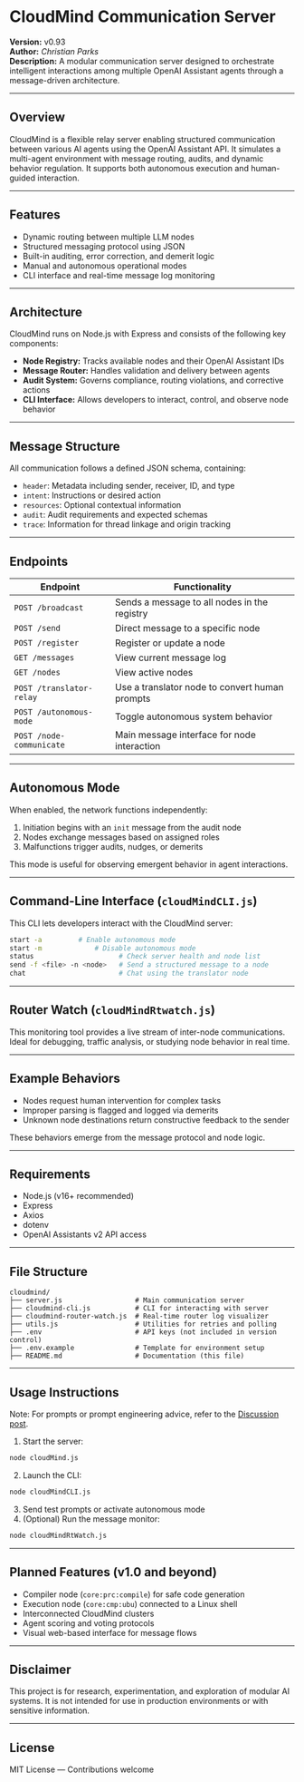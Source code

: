 # CloudMind Communication Server

**Version:** v0.93  
**Author:** *Christian Parks*  
**Description:** A modular communication server designed to orchestrate intelligent interactions among multiple OpenAI Assistant agents through a message-driven architecture.

---

## Overview
CloudMind is a flexible relay server enabling structured communication between various AI agents using the OpenAI Assistant API. It simulates a multi-agent environment with message routing, audits, and dynamic behavior regulation. It supports both autonomous execution and human-guided interaction.

---

## Features
- Dynamic routing between multiple LLM nodes
- Structured messaging protocol using JSON
- Built-in auditing, error correction, and demerit logic
- Manual and autonomous operational modes
- CLI interface and real-time message log monitoring

---

## Architecture
CloudMind runs on Node.js with Express and consists of the following key components:

- **Node Registry:** Tracks available nodes and their OpenAI Assistant IDs
- **Message Router:** Handles validation and delivery between agents
- **Audit System:** Governs compliance, routing violations, and corrective actions
- **CLI Interface:** Allows developers to interact, control, and observe node behavior

---

## Message Structure
All communication follows a defined JSON schema, containing:
- `header`: Metadata including sender, receiver, ID, and type
- `intent`: Instructions or desired action
- `resources`: Optional contextual information
- `audit`: Audit requirements and expected schemas
- `trace`: Information for thread linkage and origin tracking

---

## Endpoints
| Endpoint                  | Functionality                                  |
|--------------------------|-----------------------------------------------|
| `POST /broadcast`        | Sends a message to all nodes in the registry  |
| `POST /send`             | Direct message to a specific node             |
| `POST /register`         | Register or update a node                     |
| `GET /messages`          | View current message log                      |
| `GET /nodes`             | View active nodes                             |
| `POST /translator-relay` | Use a translator node to convert human prompts|
| `POST /autonomous-mode`  | Toggle autonomous system behavior             |
| `POST /node-communicate` | Main message interface for node interaction   |

---

## Autonomous Mode
When enabled, the network functions independently:
1. Initiation begins with an `init` message from the audit node
2. Nodes exchange messages based on assigned roles
3. Malfunctions trigger audits, nudges, or demerits

This mode is useful for observing emergent behavior in agent interactions.

---

## Command-Line Interface (`cloudMindCLI.js`)
This CLI lets developers interact with the CloudMind server:
```bash
start -a         # Enable autonomous mode
start -m             # Disable autonomous mode
status                     # Check server health and node list
send -f <file> -n <node>   # Send a structured message to a node
chat                       # Chat using the translator node
```

---

## Router Watch (`cloudMindRtwatch.js`)
This monitoring tool provides a live stream of inter-node communications. 
Ideal for debugging, traffic analysis, or studying node behavior in real time.

---

## Example Behaviors
- Nodes request human intervention for complex tasks
- Improper parsing is flagged and logged via demerits
- Unknown node destinations return constructive feedback to the sender

These behaviors emerge from the message protocol and node logic.

---

## Requirements
- Node.js (v16+ recommended)
- Express
- Axios
- dotenv
- OpenAI Assistants v2 API access

---

## File Structure
```
cloudmind/
├── server.js                  # Main communication server
├── cloudmind-cli.js           # CLI for interacting with server
├── cloudmind-router-watch.js  # Real-time router log visualizer
├── utils.js                   # Utilities for retries and polling
├── .env                       # API keys (not included in version control)
├── .env.example               # Template for environment setup
├── README.md                  # Documentation (this file)
```

---

## Usage Instructions
Note: For prompts or prompt engineering advice, refer to the <a href="https://github.com/CP-1998/cloudMind/discussions/2">Discussion post</a>.

1. Start the server:
```bash
node cloudMind.js
```
2. Launch the CLI:
```bash
node cloudMindCLI.js
```
3. Send test prompts or activate autonomous mode
4. (Optional) Run the message monitor:
```bash
node cloudMindRtWatch.js
```

---

## Planned Features (v1.0 and beyond)
- Compiler node (`core:prc:compile`) for safe code generation
- Execution node (`core:cmp:ubu`) connected to a Linux shell
- Interconnected CloudMind clusters
- Agent scoring and voting protocols
- Visual web-based interface for message flows

---

## Disclaimer
This project is for research, experimentation, and exploration of modular AI systems. It is not intended for use in production environments or with sensitive information.

---

## License
MIT License — Contributions welcome

